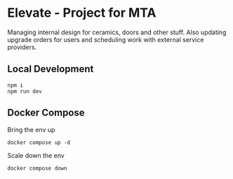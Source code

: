 # Elevate - Project for MTA

Managing internal design for ceramics, doors and other stuff.
Also updating upgrade orders for users and scheduling work with external service providers.

## Local Development

```
npm i
npm run dev
```

## Docker Compose

Bring the env up

```
docker compose up -d
```

Scale down the env

```
docker compose down
```